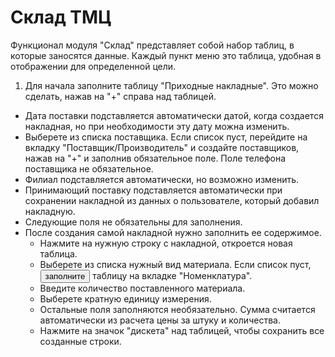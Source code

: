 # Склад ТМЦ

Функционал модуля "Склад" представляет собой набор таблиц, в которые заносятся данные. Каждый пункт меню это таблица, удобная в отображении для определенной цели.   

1. Для начала заполните таблицу "Приходные накладные". Это можно сделать, нажав на "+" справа над таблицей.    
- Дата поставки подставляется автоматически датой, когда создается накладная, но при необходимости эту дату можна изменить.   
- Выберете из списка поставщика. Если список пуст, перейдите на вкладку "Поставщик/Производитель" и создайте поставщиков, нажав на "+" и заполнив обязательное поле. Поле телефона поставщика не обязательное.   
- Филиал подставляется автоматически, но возможно изменить.
- Принимающий поставку подставляется автоматически при сохранении накладной из данных о пользователе, который добавил накладную.
- Следующие поля не обязательны для заполнения.
- После создания самой накладной нужно заполнить ее содержимое.
    - Нажмите на нужную строку с накладной, откроется новая таблица.   
    - Выберете из списка нужный вид материала. Если список пуст, <button class="btn btn-link" onclick='showText()'>заполните</button> таблицу на вкладке "Номенклатура". <div style='display:none' id='myDiv'>Введите название материала, выберите из списка единицу измерения, а так же производителя (заполняется на вкладке "Поставщик/Производитель")</div>
    - Введите количество поставленного материала.
    - Выберете кратную единицу измерения.
    - Остальные поля заполняются необязательно. Сумма считается автоматически из расчета цены за штуку и количества.
    - Нажмите на значок "дискета" над таблицей, чтобы сохранить все созданные строки.


<script>let show = false; let el = document.getElementById('myDiv');  function showText(){show = !show;if(show){el.style.cssText = 'display:block';}else{el.style.cssText = 'display:none'}}</script> 